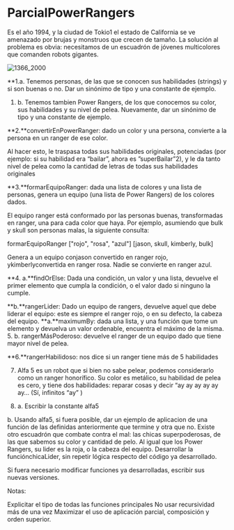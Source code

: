 # ParcialPowerRangers

Es el año 1994, y la ciudad de Tokio1 el estado de California se ve amenazado por brujas y monstruos que crecen de tamaño. La solución al problema es obvia: necesitamos de un escuadrón de jóvenes multicolores que comanden robots gigantes.

![1366_2000](https://user-images.githubusercontent.com/54424951/167341493-4d59472c-97b9-4002-a79d-8f066b1ed3bd.jpg)


  **1.a. Tenemos personas, de las que se conocen sus habilidades (strings) y si son buenas o no. Dar un sinónimo de tipo y una constante de ejemplo.

1. b. Tenemos tambien Power Rangers, de los que conocemos su color, sus habilidades y su nivel de pelea. Nuevamente, dar un sinónimo de tipo y una constante de ejemplo.

**2.**convertirEnPowerRanger: dado un color y una persona, convierte a la persona en un ranger de ese color.

Al hacer esto, le traspasa todas sus habilidades originales, potenciadas (por ejemplo: si su habilidad era “bailar”, ahora es ”superBailar”2), y le da tanto nivel de pelea como la cantidad de letras de todas sus habilidades originales

**3.**formarEquipoRanger: dada una lista de colores y una lista de personas, genera un equipo (una lista de Power Rangers) de los colores dados.

El equipo ranger está conformado por las personas buenas, transformadas en ranger, una para cada color que haya. Por ejemplo, asumiendo que bulk y skull son personas malas, la siguiente consulta:

formarEquipoRanger ["rojo", "rosa", "azul"] [jason, skull, kimberly, bulk]

Genera a un equipo conjason convertido en ranger rojo, ykimberlyconvertida en ranger rosa. Nadie se convierte en ranger azul.

**4. a.**findOrElse: Dada una condición, un valor y una lista, devuelve el primer elemento que cumpla la condición, o el valor dado si ninguno la cumple.

**b.**rangerLider: Dado un equipo de rangers, devuelve aquel que debe liderar el equipo: este es siempre el ranger rojo, o en su defecto, la cabeza del equipo.
**a.**maximumBy: dada una lista, y una función que tome un elemento y devuelva un valor ordenable, encuentra el máximo de la misma.
5. b. rangerMásPoderoso: devuelve el ranger de un equipo dado que tiene mayor nivel de pelea.

**6.**rangerHabilidoso: nos dice si un ranger tiene más de 5 habilidades

7. Alfa 5 es un robot que si bien no sabe pelear, podemos considerarlo como un ranger honorífico. Su color es metálico, su habilidad de pelea es cero, y tiene dos habilidades: reparar cosas y decir “ay ay ay ay ay ay… (Sí, infinitos “ay” )

7. a. Escribir la constante alfa5

b. Usando alfa5, si fuera posible, dar un ejemplo de aplicacion de una función de las definidas anteriormente que termine y otra que no.
Existe otro escuadrón que combate contra el mal: las chicas superpoderosas, de las que sabemos su color y cantidad de pelo.
Al igual que los Power Rangers, su lider es la roja, o la cabeza del equipo. Desarrollar la funciónchicaLider, sin repetir lógica respecto del código ya desarrollado.

Si fuera necesario modificar funciones ya desarrolladas, escribir sus nuevas versiones.

Notas:

Explicitar el tipo de todas las funciones principales
No usar recursividad más de una vez
Maximizar el uso de aplicación parcial, composición y orden superior.
